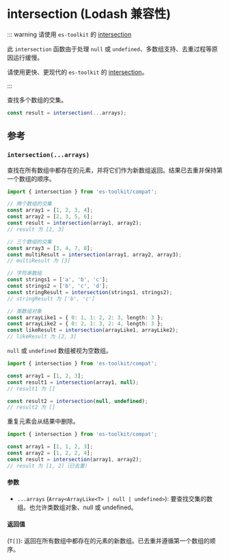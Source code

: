 # intersection (Lodash 兼容性)

::: warning 请使用 `es-toolkit` 的 [intersection](../../array/intersection.md)

此 `intersection` 函数由于处理 `null` 或 `undefined`、多数组支持、去重过程等原因运行缓慢。

请使用更快、更现代的 `es-toolkit` 的 [intersection](../../array/intersection.md)。

:::

查找多个数组的交集。

```typescript
const result = intersection(...arrays);
```

## 参考

### `intersection(...arrays)`

查找在所有数组中都存在的元素，并将它们作为新数组返回。结果已去重并保持第一个数组的顺序。

```typescript
import { intersection } from 'es-toolkit/compat';

// 两个数组的交集
const array1 = [1, 2, 3, 4];
const array2 = [2, 3, 5, 6];
const result = intersection(array1, array2);
// result 为 [2, 3]

// 三个数组的交集
const array3 = [3, 4, 7, 8];
const multiResult = intersection(array1, array2, array3);
// multiResult 为 [3]

// 字符串数组
const strings1 = ['a', 'b', 'c'];
const strings2 = ['b', 'c', 'd'];
const stringResult = intersection(strings1, strings2);
// stringResult 为 ['b', 'c']

// 类数组对象
const arrayLike1 = { 0: 1, 1: 2, 2: 3, length: 3 };
const arrayLike2 = { 0: 2, 1: 3, 2: 4, length: 3 };
const likeResult = intersection(arrayLike1, arrayLike2);
// likeResult 为 [2, 3]
```

`null` 或 `undefined` 数组被视为空数组。

```typescript
import { intersection } from 'es-toolkit/compat';

const array1 = [1, 2, 3];
const result1 = intersection(array1, null);
// result1 为 []

const result2 = intersection(null, undefined);
// result2 为 []
```

重复元素会从结果中删除。

```typescript
import { intersection } from 'es-toolkit/compat';

const array1 = [1, 1, 2, 3];
const array2 = [1, 2, 2, 4];
const result = intersection(array1, array2);
// result 为 [1, 2]（已去重）
```

#### 参数

- `...arrays` (`Array<ArrayLike<T> | null | undefined>`): 要查找交集的数组。也允许类数组对象、null 或 undefined。

#### 返回值

(`T[]`): 返回在所有数组中都存在的元素的新数组。已去重并遵循第一个数组的顺序。
